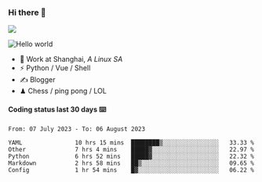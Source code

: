 ### Hi there 👋
![](https://komarev.com/ghpvc/?username=Xuhandsome)


<img src="https://github-readme-stats.vercel.app/api?username=XuHandsome&show_icons=true&theme=merko" alt="Hello world">

<br/>

- 🍻  Work at Shanghai, _A Linux SA_
- ⚡  Python / Vue / Shell
- ✍️  Blogger
- ♟  Chess / ping pong / LOL

#### Coding status last 30 days ⌨️

<!--START_SECTION:waka-->

```text
From: 07 July 2023 - To: 06 August 2023

YAML               10 hrs 15 mins  ████████▒░░░░░░░░░░░░░░░░   33.33 %
Other              7 hrs 4 mins    █████▓░░░░░░░░░░░░░░░░░░░   22.97 %
Python             6 hrs 52 mins   █████▓░░░░░░░░░░░░░░░░░░░   22.32 %
Markdown           2 hrs 58 mins   ██▒░░░░░░░░░░░░░░░░░░░░░░   09.65 %
Config             1 hr 54 mins    █▓░░░░░░░░░░░░░░░░░░░░░░░   06.22 %
```

<!--END_SECTION:waka-->
